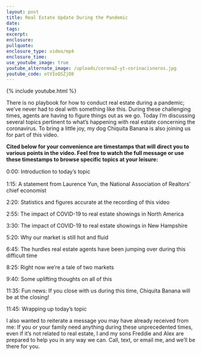 ```yaml
---
layout: post
title: Real Estate Update During the Pandemic
date:
tags:
excerpt:
enclosure:
pullquote:
enclosure_type: video/mp4
enclosure_time:
use_youtube_image: true
youtube_alternate_image: /uploads/corona2-yt-corinacisneros.jpg
youtube_code: otVIoQSZjD8
---
```


{% include youtube.html %}

There is no playbook for how to conduct real estate during a pandemic; we’ve never had to deal with something like this. During these challenging times, agents are having to figure things out as we go. Today I’m discussing several topics pertinent to what’s happening with real estate concerning the coronavirus. To bring a little joy, my dog Chiquita Banana is also joining us for part of this video.

**Cited below for your convenience are timestamps that will direct you to various points in the video. Feel free to watch the full message or use these timestamps to browse specific topics at your leisure:&nbsp;**

<p style= "line-height:20px"> 0:00: Introduction to today’s topic

1:15: A statement from Laurence Yun, the National Association of Realtors’ chief economist

2:20: Statistics and figures accurate at the recording of this video

2:55: The impact of COVID-19 to real estate showings in North America

3:30: The impact of COVID-19 to real estate showings in New Hampshire

5:20: Why our market is still hot and fluid

6:45: The hurdles real estate agents have been jumping over during this difficult time

8:25: Right now we’re a tale of two markets

9:40: Some uplifting thoughts on all of this

11:35: Fun news: If you close with us during this time, Chiquita Banana will be at the closing\!

11:45: Wrapping up today’s topic</p>

I also wanted to reiterate a message you may have already received from me: If you or your family need anything during these unprecedented times, even if it’s not related to real estate, I and my sons Freddie and Alex are prepared to help you in any way we can. Call, text, or email me, and we’ll be there for you.